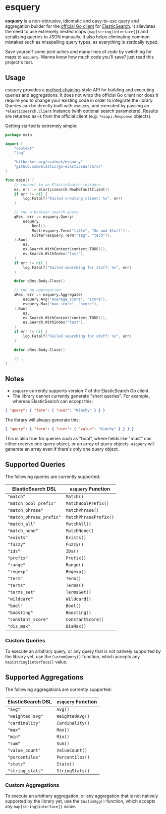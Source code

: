 # esquery

**esquery** is a non-obtrusive, idiomatic and easy-to-use query and aggregation builder for the [official Go client](https://github.com/elastic/go-elasticsearch) for [ElasticSearch](https://www.elastic.co/products/elasticsearch). It alleviates the need to use extremely nested maps (`map[string]interface{}`) and serializing queries to JSON manually. It also helps eliminating common mistakes such as misspelling query types, as everything is statically typed.

Save yourself some joint aches and many lines of code by switching for maps to `esquery`. Wanna know how much code you'll save? just read this project's test.

## Usage

esquery provides a [method chaining](https://en.wikipedia.org/wiki/Method_chaining)-style API for building and executing queries and aggregations. It does not wrap the official Go client nor does it require you to change your existing code in order to integrate the library. Queries can be directly built with `esquery`, and executed by passing an `*elasticsearch.Client` instance (with optional search parameters). Results are returned as-is from the official client (e.g. `*esapi.Response` objects).

Getting started is extremely simple:

```go
package main

import (
	"context"
	"log"

	"bitbucket.org/scalock/esquery"
	"github.com/elastic/go-elasticsearch/v7"
)

func main() {
    // connect to an ElasticSearch instance
	es, err := elasticsearch.NewDefaultClient()
	if err != nil {
		log.Fatalf("Failed creating client: %s", err)
	}

    // run a boolean search query
	qRes, err := esquery.Query(
		esquery.
			Bool().
			Must(esquery.Term("title", "Go and Stuff")).
			Filter(esquery.Term("tag", "tech")),
    ).Run(
        es, 
		es.Search.WithContext(context.TODO()),
		es.Search.WithIndex("test"),
	)
	if err != nil {
		log.Fatalf("Failed searching for stuff: %s", err)
	}

	defer qRes.Body.Close()

	// run an aggregation
	aRes, err := esquery.Aggregate(
		esquery.Avg("average_score", "score"),
		esquery.Max("max_score", "score"),
	).Run(
		es,
		es.Search.WithContext(context.TODO()),
		es.Search.WithIndex("test"),
	)
	if err != nil {
		log.Fatalf("Failed searching for stuff: %s", err)
	}

	defer aRes.Body.Close()

    // ...
}
```

## Notes

* `esquery` currently supports version 7 of the ElasticSearch Go client.
* The library cannot currently generate "short queries". For example, whereas
  ElasticSearch can accept this:

```json
{ "query": { "term": { "user": "Kimchy" } } }
```

  The library will always generate this:

```json
{ "query": { "term": { "user": { "value": "Kimchy" } } } }
```

  This is also true for queries such as "bool", where fields like "must" can
  either receive one query object, or an array of query objects. `esquery` will
  generate an array even if there's only one query object.

## Supported Queries

The following queries are currently supported:

| ElasticSearch DSL       | `esquery` Function    |
| ------------------------|---------------------- |
| `"match"`               | `Match()`             |
| `"match_bool_prefix"`   | `MatchBoolPrefix()`   |
| `"match_phrase"`        | `MatchPhrase()`       |
| `"match_phrase_prefix"` | `MatchPhrasePrefix()` |
| `"match_all"`           | `MatchAll()`          |
| `"match_none"`          | `MatchNone()`         |
| `"exists"`              | `Exists()`            |
| `"fuzzy"`               | `Fuzzy()`             |
| `"ids"`                 | `IDs()`               |
| `"prefix"`              | `Prefix()`            |
| `"range"`               | `Range()`             |
| `"regexp"`              | `Regexp()`            |
| `"term"`                | `Term()`              |
| `"terms"`               | `Terms()`             |
| `"terms_set"`           | `TermsSet()`          |
| `"wildcard"`            | `Wildcard()`          |
| `"bool"`                | `Bool()`              |
| `"boosting"`            | `Boosting()`          |
| `"constant_score"`      | `ConstantScore()`     |
| `"dis_max"`             | `DisMax()`            |

### Custom Queries

To execute an arbitrary query, or any query that is not natively supported by the library yet, use the `CustomQuery()` function, which accepts any `map[string]interface{}` value.

## Supported Aggregations

The following aggregations are currently supported:

| ElasticSearch DSL       | `esquery` Function    |
| ------------------------|---------------------- |
| `"avg"`                 | `Avg()`               |
| `"weighted_avg"`        | `WeightedAvg()`       |
| `"cardinality"`         | `Cardinality()`       |
| `"max"`                 | `Max()`               |
| `"min"`                 | `Min()`               |
| `"sum"`                 | `Sum()`               |
| `"value_count"`         | `ValueCount()`        |
| `"percentiles"`         | `Percentiles()`       |
| `"stats"`               | `Stats()`             |
| `"string_stats"`        | `StringStats()`       |

### Custom Aggregations

To execute an arbitrary aggregation, or any aggregation that is not natively supported by the library yet, use the `CustomAgg()` function, which accepts any `map[string]interface{}` value.
